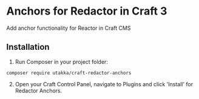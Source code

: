# Anchors for Redactor in Craft 3

Add anchor functionality for Reactor in Craft CMS

## Installation

1. Run Composer in your project folder:

```
composer require utakka/craft-redactor-anchors
```

2. Open your Craft Control Panel, navigate to Plugins and click 'Install' for Redactor Anchors.
